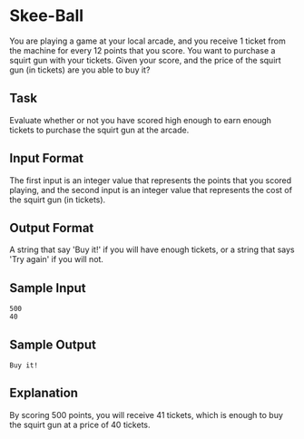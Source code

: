# Skee-Ball

You are playing a game at your local arcade, and you receive 1 ticket from the machine for every 12 points that you score. You want to purchase a squirt gun with your tickets. Given your score, and the price of the squirt gun (in tickets) are you able to buy it?

## Task 
Evaluate whether or not you have scored high enough to earn enough tickets to purchase the squirt gun at the arcade.

## Input Format 
The first input is an integer value that represents the points that you scored playing, and the second input is an integer value that represents the cost of the squirt gun (in tickets).

## Output Format 
A string that say 'Buy it!' if you will have enough tickets, or a string that says 'Try again' if you will not.

## Sample Input 
```
500
40
```

## Sample Output
```
Buy it!
```

## Explanation
By scoring 500 points, you will receive 41 tickets, which is enough to buy the squirt gun at a price of 40 tickets.
